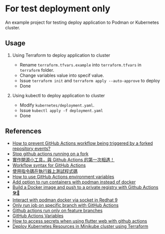# For test deployment only

An example project for testing deploy application to Podman or Kubernetes cluster.

## Usage

1. Using Terraform to deploy application to cluster

    - Rename `terraform.tfvars.example` into `terraform.tfvars` in `terraform` folder.
    - Change variables value into specif value.
    - Issue `terraform init` and `terraform apply --auto-approve` to deploy
    - Done
2. Using kubectl to deploy application to cluster
    - Modify `kubernetes/deployment.yaml`.
    - Issue `kubectl apply -f deployment.yaml`
    - Done

## References

- [How to prevent GitHub Actions workflow being triggered by a forked repository events?](https://stackoverflow.com/a/73146898)
- [Stop github actions running on a fork](https://github.com/orgs/community/discussions/26704)
- [實作開源小工具，與 Github Actions 的第一次相遇！](https://medium.com/starbugs/%E5%AF%A6%E4%BD%9C%E9%96%8B%E6%BA%90%E5%B0%8F%E5%B7%A5%E5%85%B7-%E8%88%87-github-actions-%E7%9A%84%E7%AC%AC%E4%B8%80%E6%AC%A1%E7%9B%B8%E9%81%87-3dd2d70eeb)
- [Workflow syntax for GitHub Actions](https://docs.github.com/zh/actions/using-workflows/workflow-syntax-for-github-actions)
- [使用指令碼在執行器上測試程式碼](https://docs.github.com/zh/actions/examples/using-scripts-to-test-your-code-on-a-runner)
- [How to use GitHub Actions environment variables](https://snyk.io/blog/how-to-use-github-actions-environment-variables/)
- [Add option to run containers with podman instead of docker](https://github.com/actions/runner/issues/505#issuecomment-1381485521)
- [Build a Docker image and push to a private registry with Github Actions 🛠️🚀](https://axellarsson.com/blog/github-actions-build-docker-image-and-push-to-private-registry/)
- [Interact with podman docker via socket in Redhat 9](https://stackoverflow.com/a/72693093)
- [Only run job on specific branch with GitHub Actions](https://stackoverflow.com/a/58142412)
- [Github actions run only on feature branches](https://stackoverflow.com/questions/66714026/github-actions-run-only-on-feature-branches)
- [GitHub Actions Variables](https://docs.github.com/en/actions/learn-github-actions/variables)
- [How to access secrets when using flutter web with github actions](https://stackoverflow.com/questions/67964110/how-to-access-secrets-when-using-flutter-web-with-github-actions/67998780#67998780)
- [Deploy Kubernetes Resources in Minikube cluster using Terraform](https://dev.to/chefgs/deploy-kubernetes-resources-in-minikube-cluster-using-terraform-1p8o#first-things-first)
